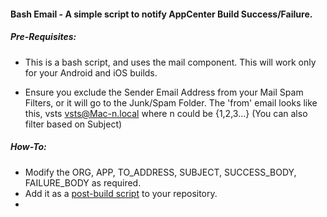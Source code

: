 #### Bash Email - A simple script to notify AppCenter Build Success/Failure.

##### Pre-Requisites: 

* This is a bash script, and uses the mail component. This will work only for your Android and iOS builds.

* Ensure you exclude the Sender Email Address from your Mail Spam Filters, or it will go to the Junk/Spam Folder. The 'from' email looks like this, vsts <vsts@Mac-n.local> where n could be {1,2,3...} 
(You can also filter based on Subject)


##### How-To: 

* Modify the ORG, APP, TO_ADDRESS, SUBJECT, SUCCESS_BODY, FAILURE_BODY as required. 
* Add it as a [post-build script](https://docs.microsoft.com/en-us/appcenter/build/custom/scripts/#post-build) to your repository.
* 
